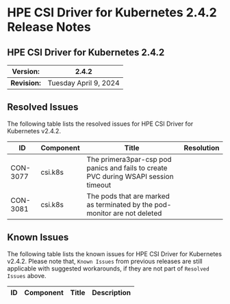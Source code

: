 # HPE CSI Driver for Kubernetes 2.4.2 Release Notes

## HPE CSI Driver for Kubernetes 2.4.2

| **Version:** |2.4.2|
|--------------|-----|
| **Revision:** | Tuesday April 9, 2024 |

## Resolved Issues

The following table lists the resolved issues for HPE CSI Driver for Kubernetes v2.4.2.

|ID|Component |Title|Resolution|
|--|---------|-----|-----------|
|CON-3077|csi.k8s|The primera3par-csp pod panics and fails to create PVC during WSAPI session timeout||
|CON-3081|csi.k8s|The pods that are marked as terminated by the pod-monitor are not deleted||

## Known Issues

The following table lists the known issues for HPE CSI Driver for Kubernetes v2.4.2. Please note that, `Known Issues` from previous releases are still applicable with suggested workarounds, if they are not part of `Resolved Issues` above.

|ID|Component |Title|Description|
|--|---------|-----|-----------|

